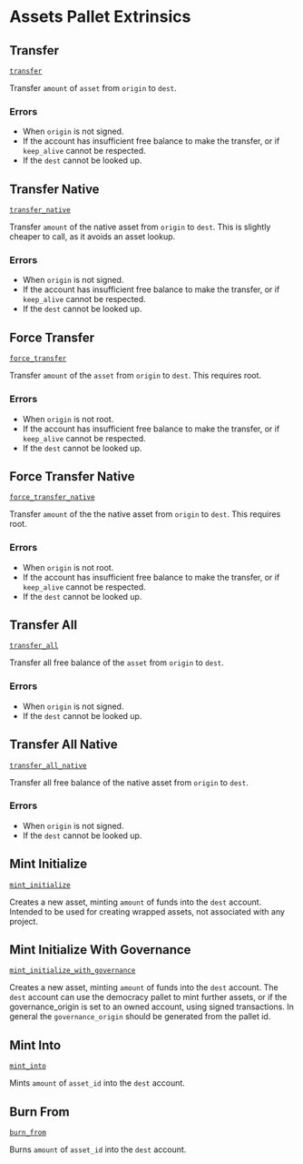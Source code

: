 <!-- AUTOMATICALLY GENERATED -->
<!-- Generated at 2022-09-05T18:35:35.080611Z -->

# Assets Pallet Extrinsics

## Transfer

[`transfer`](https://dali.devnets.composablefinance.ninja/doc/pallet_assets/pallet/enum.Call.html#variant.transfer)

Transfer `amount` of `asset` from `origin` to `dest`.

### Errors

* When `origin` is not signed.
* If the account has insufficient free balance to make the transfer, or if `keep_alive`
  cannot be respected.
* If the `dest` cannot be looked up.

## Transfer Native

[`transfer_native`](https://dali.devnets.composablefinance.ninja/doc/pallet_assets/pallet/enum.Call.html#variant.transfer_native)

Transfer `amount` of the native asset from `origin` to `dest`. This is slightly
cheaper to call, as it avoids an asset lookup.

### Errors

* When `origin` is not signed.
* If the account has insufficient free balance to make the transfer, or if `keep_alive`
  cannot be respected.
* If the `dest` cannot be looked up.

## Force Transfer

[`force_transfer`](https://dali.devnets.composablefinance.ninja/doc/pallet_assets/pallet/enum.Call.html#variant.force_transfer)

Transfer `amount` of the `asset` from `origin` to `dest`. This requires root.

### Errors

* When `origin` is not root.
* If the account has insufficient free balance to make the transfer, or if `keep_alive`
  cannot be respected.
* If the `dest` cannot be looked up.

## Force Transfer Native

[`force_transfer_native`](https://dali.devnets.composablefinance.ninja/doc/pallet_assets/pallet/enum.Call.html#variant.force_transfer_native)

Transfer `amount` of the the native asset from `origin` to `dest`. This requires root.

### Errors

* When `origin` is not root.
* If the account has insufficient free balance to make the transfer, or if `keep_alive`
  cannot be respected.
* If the `dest` cannot be looked up.

## Transfer All

[`transfer_all`](https://dali.devnets.composablefinance.ninja/doc/pallet_assets/pallet/enum.Call.html#variant.transfer_all)

Transfer all free balance of the `asset` from `origin` to `dest`.

### Errors

* When `origin` is not signed.
* If the `dest` cannot be looked up.

## Transfer All Native

[`transfer_all_native`](https://dali.devnets.composablefinance.ninja/doc/pallet_assets/pallet/enum.Call.html#variant.transfer_all_native)

Transfer all free balance of the native asset from `origin` to `dest`.

### Errors

* When `origin` is not signed.
* If the `dest` cannot be looked up.

## Mint Initialize

[`mint_initialize`](https://dali.devnets.composablefinance.ninja/doc/pallet_assets/pallet/enum.Call.html#variant.mint_initialize)

Creates a new asset, minting `amount` of funds into the `dest` account. Intended to be
used for creating wrapped assets, not associated with any project.

## Mint Initialize With Governance

[`mint_initialize_with_governance`](https://dali.devnets.composablefinance.ninja/doc/pallet_assets/pallet/enum.Call.html#variant.mint_initialize_with_governance)

Creates a new asset, minting `amount` of funds into the `dest` account. The `dest`
account can use the democracy pallet to mint further assets, or if the governance_origin
is set to an owned account, using signed transactions. In general the
`governance_origin` should be generated from the pallet id.

## Mint Into

[`mint_into`](https://dali.devnets.composablefinance.ninja/doc/pallet_assets/pallet/enum.Call.html#variant.mint_into)

Mints `amount` of `asset_id` into the `dest` account.

## Burn From

[`burn_from`](https://dali.devnets.composablefinance.ninja/doc/pallet_assets/pallet/enum.Call.html#variant.burn_from)

Burns `amount` of `asset_id` into the `dest` account.
